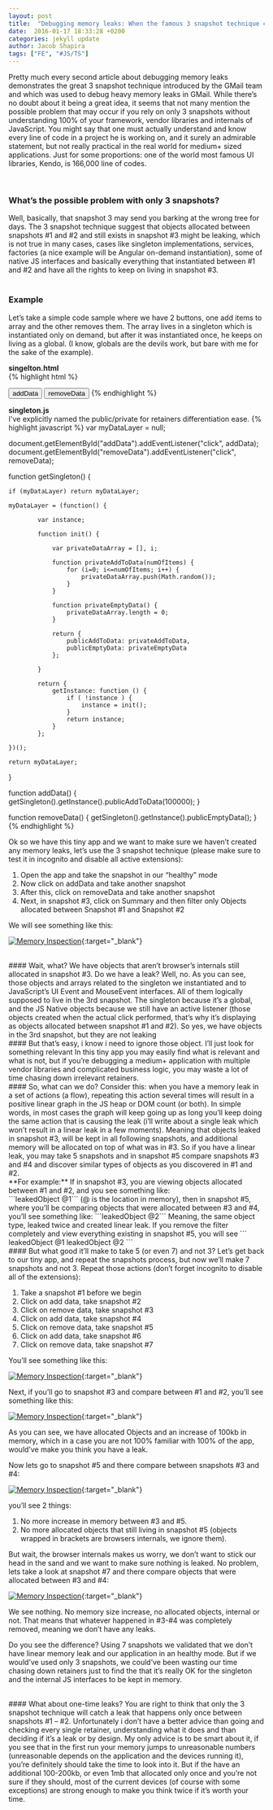 ```yaml
---
layout: post
title:  "Debugging memory leaks: When the famous 3 snapshot technique can cost you days of development"
date:  2016-01-17 18:33:28 +0200
categories: jekyll update
author: Jacob Shapira
tags: ["FE", "#JS/TS"]
---
```


Pretty much every second article about debugging memory leaks demonstrates the great 3 snapshot technique introduced by the GMail team and which was used to
debug heavy memory leaks in GMail. While there’s no doubt about it being a great idea,
it seems that not many mention the possible problem that may occur if you rely on only 3 snapshots without understanding 100% of your framework,
vendor libraries and internals of JavaScript. You might say that one must actually understand and know every line of code in a project he is working on,
and it surely an admirable statement, but not really practical in the real world for medium+ sized applications.
Just for some proportions: one of the world most famous UI libraries, Kendo, is 166,000 line of codes. 

<br/>

### What’s the possible problem with only 3 snapshots?
Well, basically, that snapshot 3 may send you barking at the wrong tree for days. The 3 snapshot technique suggest that objects allocated between snapshots #1 and #2 and still exists in snapshot #3 might be leaking, which is not true in many cases, cases like singleton implementations, services, factories (a nice example will be Angular on-demand instantiation), some of native JS interfaces and basically everything that instantiated between #1 and #2 and have all the rights to keep on living in snapshot #3.
<br/><br/>
### Example
Let’s take a simple code sample where we have 2 buttons, one add items to array and the other removes them. The array lives in a singleton which is instantiated only on demand, but after it was instantiated once, he keeps on living as a global. (I know, globals are the devils work, but bare with me for the sake of the example).



**singelton.html**  
{% highlight html %}
<!DOCTYPE html>
<head>
    <title>Memory Test</title>
</head>
<body>
    <button id="addData">addData</button>
    <button id="removeData">removeData</button>
    <script src="singleton.js"></script>
</body>
</html>
{% endhighlight %}



**singleton.js**  
I've explicitly named the public/private for retainers differentiation ease.
{% highlight javascript %}
var myDataLayer = null;
 
document.getElementById("addData").addEventListener("click", addData);
document.getElementById("removeData").addEventListener("click", removeData);
 
function getSingleton() {
 
    if (myDataLayer) return myDataLayer;
 
    myDataLayer = (function() {
 
            var instance;
 
            function init() {
 
                var privateDataArray = [], i;
 
                function privateAddToData(numOfItems) {
                    for (i=0; i<=numOfItems; i++) {
                        privateDataArray.push(Math.random());
                    }
                }
 
                function privateEmptyData() {
                    privateDataArray.length = 0;
                }
 
                return {
                    publicAddToData: privateAddToData,
                    publicEmptyData: privateEmptyData
                };
 
            }
 
            return {
                getInstance: function () {
                    if ( !instance ) {
                        instance = init();
                    }
                    return instance;
                }
            };
 
    })();
 
    return myDataLayer;
}
 
function addData() {
    getSingleton().getInstance().publicAddToData(100000);
}
 
function removeData() {
    getSingleton().getInstance().publicEmptyData();
}
{% endhighlight %}


Ok so we have this tiny app and we want to make sure we haven’t created any memory leaks, let’s use the 3 snapshot technique (please make sure to test it in incognito and disable all active extensions):



1. Open the app and take the snapshot in our “healthy” mode
2. Now click on addData and take another snapshot
3. After this, click on removeData and take another snapshot
4. Next, in snapshot #3, click on Summary and then filter only Objects allocated between Snapshot #1 and Snapshot #2

We will see something like this:   
   

[![Memory Inspection](/assets/post-images/21-01-2016-memory-leaks/memory-leaks-1.jpg)](/assets/post-images/21-01-2016-memory-leaks/memory-leaks-1.jpg){:target="_blank"}

<br/>
#### Wait, what? We have objects that aren’t browser’s internals still allocated in snapshot #3. Do we have a leak?
Well, no. As you can see, those objects and arrays related to the singleton we instantiated and to JavaScript’s UI Event and MouseEvent interfaces. All of them logically supposed to live in the 3rd snapshot. The singleton because it’s a global, and the JS Native objects because we still have an active listener (those objects created when the actual click performed, that’s why it’s displaying as objects allocated between snapshot #1 and #2). So yes, we have objects in the 3rd snapshot, but they are not leaking

<br/>
#### But that’s easy, i know i need to ignore those object. I’ll just look for something relevant
In this tiny app you may easily find what is relevant and what is not, but if you’re debugging a medium+ application with multiple vendor libraries and complicated business logic, you may waste a lot of time chasing down irrelevant retainers. 

<br/>
#### So, what can we do?
Consider this: when you have a memory leak in a set of actions (a flow), repeating this action several times will result in a positive linear graph in the JS heap or DOM count (or both). In simple words, in most cases the graph will keep going up as long you’ll keep doing the same action that is causing the leak (i’ll write about a single leak which won’t result in a linear leak in a few moments). Meaning that objects leaked in snapshot #3, will be kept in all following snapshots, and additional memory will be allocated on top of what was in #3. So if you have a linear leak, you may take 5 snapshots and in snapshot #5 compare snapshots #3 and #4 and discover similar types of objects as you discovered in #1 and #2. 
  
<br/>
**For example:**  
If in snapshot #3, you are viewing objects allocated between #1 and #2, and you see something like:<br/>
```leakedObject @1```  
(@ is the location in memory),
then in snapshot #5, where you’ll be comparing objects that were allocated between #3 and #4, you’ll see something like:  
```leakedObject @2```  
Meaning, the same object type, leaked twice and created linear leak. If you remove the filter completely and view everything existing in snapshot #5, you will see
```
leakedObject @1
leakedObject @2
```

<br/>
#### But what good it’ll make to take 5 (or even 7) and not 3?
Let’s get back to our tiny app, and repeat the snapshots process, but now we’ll make 7 snapshots and not 3. Repeat those actions (don’t forget incognito to disable all of the extensions):
  
1. Take a snapshot #1 before we begin
2. Click on add data, take snapshot #2
3. Click on remove data, take snapshot #3
4. Click on add data, take snapshot #4
5. Click on remove data, take snapshot #5
6. Click on add data, take snapshot #6
7. Click on remove data, take snapshot #7
  
You’ll see something like this:  

[![Memory Inspection](/assets/post-images/21-01-2016-memory-leaks/memory-leaks-2.jpg)](/assets/post-images/21-01-2016-memory-leaks/memory-leaks-2.jpg){:target="_blank"}
  
Next, if you’ll go to snapshot #3 and compare between #1 and #2, you’ll see something like this:  

[![Memory Inspection](/assets/post-images/21-01-2016-memory-leaks/memory-leaks-3.jpg)](/assets/post-images/21-01-2016-memory-leaks/memory-leaks-3.jpg){:target="_blank"}

As you can see, we have allocated Objects and an increase of 100kb in memory, which in a case you are not 100% familiar with 100% of the app, would’ve make you think you have a leak. 
  
Now lets go to snapshot #5 and there compare between snapshots #3 and #4:  

[![Memory Inspection](/assets/post-images/21-01-2016-memory-leaks/memory-leaks-4.jpg)](/assets/post-images/21-01-2016-memory-leaks/memory-leaks-4.jpg){:target="_blank"}

you’ll see 2 things:  
1. No more increase in memory between #3 and #5.  
2. No more allocated objects that still living in snapshot #5 (objects wrapped in brackets are browsers internals, we ignore them).

But wait, the browser internals makes us worry, we don’t want to stick our head in the sand and we want to make sure nothing is leaked. No problem, lets take a look at snapshot #7 and there compare objects that were allocated between #3 and #4:  

[![Memory Inspection](/assets/post-images/21-01-2016-memory-leaks/memory-leaks-5.jpg)](/assets/post-images/21-01-2016-memory-leaks/memory-leaks-5.jpg){:target="_blank"}

We see nothing. No memory size increase, no allocated objects, internal or not. That means that whatever happened in #3-#4 was completely removed, meaning we don’t have any leaks.

Do you see the difference? Using 7 snapshots we validated that we don’t have linear memory leak and our application in an healthy mode. But if we would’ve used only 3 snapshots, we could’ve been wasting our time chasing down retainers just to find the that it’s really OK for the singleton and the internal JS interfaces to be kept in memory.

<br/>
#### What about one-time leaks?
You are right to think that only the 3 snapshot technique will catch a leak that happens only once between snapshots #1 – #2. Unfortunately i don’t have a better advice than going and checking every single retainer, understanding what it does and than deciding if it’s a leak or by design. My only advice is to be smart about it, if you see that in the first run your memory jumps to unreasonable numbers (unreasonable depends on the application and the devices running it), you’re definitely should take the time to look into it. But if the have an additional 100-200kb, or even 1mb that allocated only once and you’re not sure if they should, most of the current devices (of course with some exceptions) are strong enough to make you think twice if it’s worth your time.
